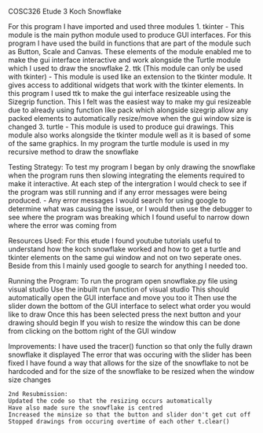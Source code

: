 COSC326 Etude 3 Koch Snowflake

For this program I have imported and used three modules
    1. tkinter
        - This module is the main python module used to produce GUI interfaces. For this program I have used the build in functions that are part of the module such as Button, Scale and Canvas. These elements of the module enabled me to make the gui interface interactive and work alongside the Turtle module which I used to draw the snowflake
    2. ttk (This module can only be used with tkinter)
        - This module is used like an extension to the tkinter module. It gives access to additional widgets that work with the tkinter elements. In this program I used ttk to make the gui interface resizeable using the Sizegrip function. This I felt was the easiest way to make my gui resizeable due to already using function like pack which alongside sizegrip allow any packed elements to automatically resize/move when the gui window size is changed
    3. turtle
        - This module is used to produce gui drawings. This module also works alongside the tkinter module well as it is based of some of the same graphics. In my program the turtle module is used in my recursive method to draw the snowflake

Testing Strategy:
    To test my program I began by only drawing the snowflake when the program runs then slowing integrating the elements required to make it interactive. At each step of the intergration I would check to see if the program was still running and if any error messages were being produced.
        - Any error messages I would search for using google to determine what was causing the issue, or I would then use the debugger to see where the program was breaking which I found useful to narrow down where the error was coming from

Resources Used:
    For this etude I found youtube tutorials useful to understand how the koch snowflake worked and how to get a turtle and tkinter elements on the same gui window and not on two seperate ones. Beside from this I mainly used google to search for anything I needed too.

Running the Program:
    To run the program open snowflake.py file using visual studio
    Use the inbuilt run function of visual studio
        This should automatically open the GUI interface and move you too it
    Then use the slider down the bottom  of the GUI interface to select what order you would like to draw
    Once this has been selected press the next button and your drawing should begin
    If you wish to resize the window this can be done from clicking on the bottom right of the GUI window

Improvements:
    I have used the tracer() function so that only the fully drawn snowflake it displayed
    The error that was occuring with the slider has been fixed
    I have found a way that allows for the size of the snowflake to not be hardcoded and for the size of the snowflake to be resized when the window size changes

    2nd Resubmission:
    Updated the code so that the resizing occurs automatically
    Have also made sure the snowflake is centred
    Increased the minsize so that the button and slider don't get cut off
    Stopped drawings from occuring overtime of each other t.clear()
